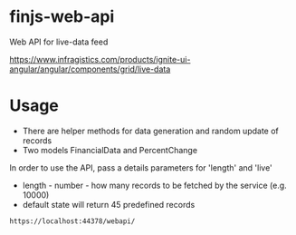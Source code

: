 # finjs-web-api

Web API for live-data feed

https://www.infragistics.com/products/ignite-ui-angular/angular/components/grid/live-data


# Usage

- There are helper methods for data generation and random update of records
- Two models FinancialData and PercentChange

In order to use the API, pass a details parameters for 'length' and 'live'
- length - number - how many records to be fetched by the service (e.g. 10000)
- default state will return 45 predefined records

```
https://localhost:44378/webapi/
```